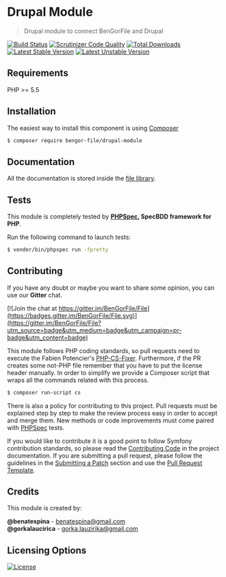 # Drupal Module
> Drupal module to connect BenGorFile and Drupal

[![Build Status](https://travis-ci.org/BenGorFile/DrupalModule.svg?branch=master)](https://travis-ci.org/BenGorFile/DrupalModule)
[![Scrutinizer Code Quality](https://scrutinizer-ci.com/g/BenGorFile/DrupalModule/badges/quality-score.png?b=master)](https://scrutinizer-ci.com/g/BenGorFile/DrupalModule/?branch=master)
[![Total Downloads](https://poser.pugx.org/bengor-file/drupal-module/downloads)](https://packagist.org/packages/bengor-file/drupal-module/)
[![Latest Stable Version](https://poser.pugx.org/bengor-file/drupal-module/v/stable.svg)](https://packagist.org/packages/bengor-file/drupal-module/)
[![Latest Unstable Version](https://poser.pugx.org/bengor-file/drupal-module/v/unstable.svg)](https://packagist.org/packages/bengor-file/drupal-module/)

## Requirements
PHP >= 5.5

## Installation
The easiest way to install this component is using [Composer][6]
```bash
$ composer require bengor-file/drupal-module
```

## Documentation
All the documentation is stored inside the [file library](https://github.com/BenGorFile/File/blob/master/docs/index.md).

## Tests
This module is completely tested by **[PHPSpec][1], SpecBDD framework for PHP**.

Run the following command to launch tests:
```bash
$ vendor/bin/phpspec run -fpretty
```

## Contributing
If you have any doubt or maybe you want to share some opinion, you can use our **Gitter** chat.

[![Join the chat at https://gitter.im/BenGorFile/File](https://badges.gitter.im/BenGorFile/File.svg)](https://gitter.im/BenGorFile/File?utm_source=badge&utm_medium=badge&utm_campaign=pr-badge&utm_content=badge)

This module follows PHP coding standards, so pull requests need to execute the Fabien Potencier's [PHP-CS-Fixer][5].
Furthermore, if the PR creates some not-PHP file remember that you have to put the license header manually. In order
to simplify we provide a Composer script that wraps all the commands related with this process.
```bash
$ composer run-script cs
```

There is also a policy for contributing to this project. Pull requests must be explained step by step to make the
review process easy in order to accept and merge them. New methods or code improvements must come paired with
[PHPSpec][1] tests.

If you would like to contribute it is a good point to follow Symfony contribution standards, so please read the
[Contributing Code][2] in the project documentation. If you are submitting a pull request, please follow the guidelines
in the [Submitting a Patch][3] section and use the [Pull Request Template][4].

## Credits
This module is created by:
>
**@benatespina** - [benatespina@gmail.com](mailto:benatespina@gmail.com)<br>
**@gorkalaucirica** - [gorka.lauzirika@gmail.com](mailto:gorka.lauzirika@gmail.com)

## Licensing Options
[![License](https://poser.pugx.org/bengor-file/drupal-module/license.svg)](https://github.com/BenGorFile/DrupalModule/blob/master/LICENSE)

[1]: http://www.phpspec.net/
[2]: http://symfony.com/doc/current/contributing/code/index.html
[3]: http://symfony.com/doc/current/contributing/code/patches.html#check-list
[4]: http://symfony.com/doc/current/contributing/code/patches.html#make-a-pull-request
[5]: http://cs.sensiolabs.org/
[6]: http://getcomposer.org
